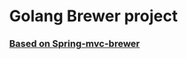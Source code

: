 # Golang Brewer project  
### [Based on Spring-mvc-brewer](https://github.com/rfaguiar/spring-mvc-brewer)  
